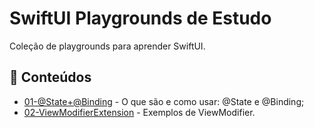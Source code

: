 # SwiftUI Playgrounds de Estudo

Coleção de playgrounds para aprender SwiftUI.

## 🧠 Conteúdos

- [01-@State+@Binding](./01-State+Binding.playground) - O que são e como usar: @State e @Binding;
- [02-ViewModifierExtension](./02-ViewModifierExtension.playground) - Exemplos de ViewModifier.

